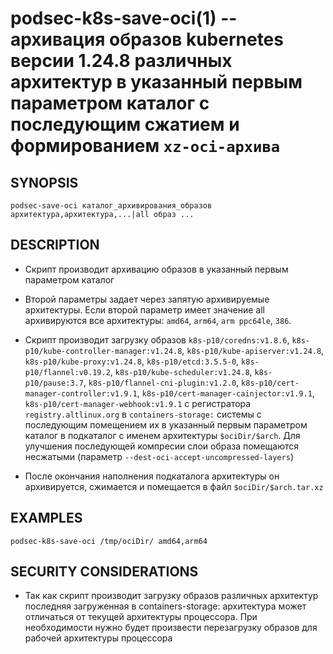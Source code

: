 podsec-k8s-save-oci(1) -- архивация образов kubernetes версии 1.24.8 различных архитектур в указанный первым параметром каталог c последующим сжатием и формированием `xz-oci-архива`
================================

## SYNOPSIS

`podsec-save-oci каталог_архивирования_образов архитектура,архитектура,...|all образ ...`

## DESCRIPTION

- Скрипт производит архивацию образов в указанный первым параметром каталог

- Второй параметры задает через запятую архивируемые архитектуры. Если второй параметр имеет значение all архивируются все архитектуры: `amd64`, `arm64`, `arm ppc64le`, `386`.

- Скрипт производит загрузку образов
`k8s-p10/coredns:v1.8.6`, `k8s-p10/kube-controller-manager:v1.24.8`, `k8s-p10/kube-apiserver:v1.24.8`, `k8s-p10/kube-proxy:v1.24.8`, `k8s-p10/etcd:3.5.5-0`, `k8s-p10/flannel:v0.19.2`, `k8s-p10/kube-scheduler:v1.24.8`, `k8s-p10/pause:3.7`, `k8s-p10/flannel-cni-plugin:v1.2.0`, `k8s-p10/cert-manager-controller:v1.9.1`, `k8s-p10/cert-manager-cainjector:v1.9.1`, `k8s-p10/cert-manager-webhook:v1.9.1`
с регистратора `registry.altlinux.org` в `containers-storage:` системы с последующим помещением их в указанный первым параметром каталог в подкаталог с именем архитектуры `$ociDir/$arch`. Для улучшения последующей компресии слои образа помещаются несжатыми (параметр `--dest-oci-accept-uncompressed-layers`)

- После окончания наполнения подкаталога архитектуры он архивируется, сжимается и помещается в файл `$ociDir/$arch.tar.xz`

## EXAMPLES

`podsec-k8s-save-oci /tmp/ociDir/ amd64,arm64`

## SECURITY CONSIDERATIONS

- Так как скрипт производит загрузку образов различных архитектур последняя загруженная в containers-storage: архитектура может отличаться от текущей архитектуры процессора. При необходимости нужно будет произвести перезагрузку образов для рабочей архитектуры процессора

